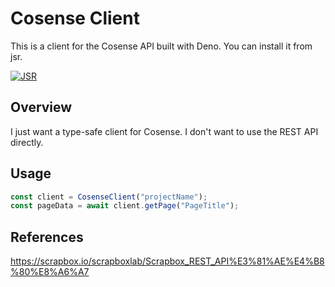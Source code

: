 # Cosense Client

This is a client for the Cosense API built with Deno. You can install it from
jsr.

[![JSR](https://jsr.io/badges/@katayama8000/cosense-client)](https://jsr.io/@katayama8000/cosense-client)

## Overview

I just want a type-safe client for Cosense. I don't want to use the REST API
directly.

## Usage

```typescript
const client = CosenseClient("projectName");
const pageData = await client.getPage("PageTitle");
```

## References

https://scrapbox.io/scrapboxlab/Scrapbox_REST_API%E3%81%AE%E4%B8%80%E8%A6%A7
